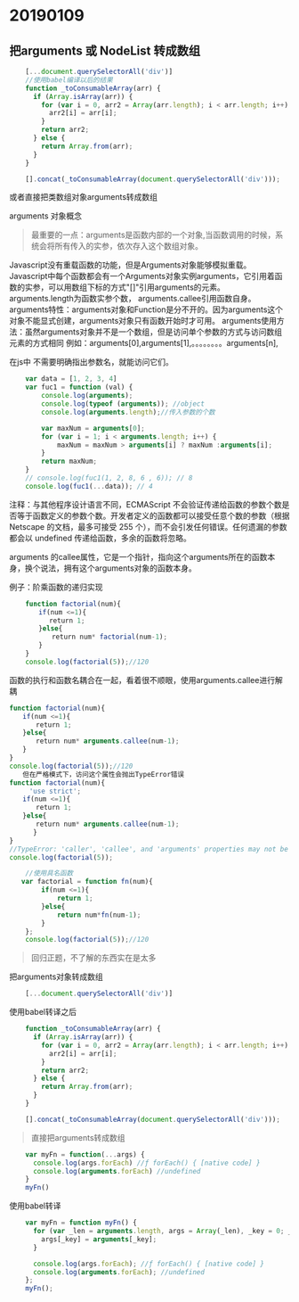 # 20190109

## 把arguments 或 NodeList 转成数组

```javascript
    [...document.querySelectorAll('div')]
    //使用babel编译以后的结果
    function _toConsumableArray(arr) {
      if (Array.isArray(arr)) {
        for (var i = 0, arr2 = Array(arr.length); i < arr.length; i++) {
          arr2[i] = arr[i];
        }
        return arr2;
      } else {
        return Array.from(arr);
      }
    }

    [].concat(_toConsumableArray(document.querySelectorAll('div')));
```
或者直接把类数组对象arguments转成数组

arguments 对象概念
>最重要的一点：arguments是函数内部的一个对象,当函数调用的时候，系统会将所有传入的实参，依次存入这个数组对象。

Javascript没有重载函数的功能，但是Arguments对象能够模拟重载。
Javascript中每个函数都会有一个Arguments对象实例arguments，它引用着函数的实参，可以用数组下标的方式"[]"引用arguments的元素。
arguments.length为函数实参个数，
arguments.callee引用函数自身。
arguments特性：arguments对象和Function是分不开的。因为arguments这个对象不能显式创建，arguments对象只有函数开始时才可用。
arguments使用方法：虽然arguments对象并不是一个数组，但是访问单个参数的方式与访问数组元素的方式相同
例如：arguments[0],arguments[1],。。。。。。。。arguments[n],

在js中 不需要明确指出参数名，就能访问它们。

```javascript
    var data = [1, 2, 3, 4]
    var fuc1 = function (val) {
        console.log(arguments);
        console.log(typeof (arguments)); //object
        console.log(arguments.length);//传入参数的个数

        var maxNum = arguments[0];
        for (var i = 1; i < arguments.length; i++) {
            maxNum = maxNum > arguments[i] ? maxNum :arguments[i];
        }
        return maxNum;
    }
    // console.log(fuc1(1, 2, 8, 6 , 6)); // 8
    console.log(fuc1(...data)); // 4
```
注释：与其他程序设计语言不同，ECMAScript 不会验证传递给函数的参数个数是否等于函数定义的参数个数。开发者定义的函数都可以接受任意个数的参数（根据 Netscape 的文档，最多可接受 255 个），而不会引发任何错误。任何遗漏的参数都会以 undefined 传递给函数，多余的函数将忽略。

arguments 的callee属性，它是一个指针，指向这个arguments所在的函数本身，换个说法，拥有这个arguments对象的函数本身。

例子：阶乘函数的递归实现
```javascript
    function factorial(num){
    　　if(num <=1){
    　 　　return 1;
    　　}else{
    　　　　return num* factorial(num-1);
    　　}
    }
    console.log(factorial(5));//120
```

函数的执行和函数名耦合在一起，看着很不顺眼，使用arguments.callee进行解耦
```javascript
function factorial(num){
　　if(num <=1){
　　　　return 1;
　　}else{
　　　　return num* arguments.callee(num-1);
　　}
}
console.log(factorial(5));//120
　　但在严格模式下，访问这个属性会抛出TypeError错误
function factorial(num){
　　　'use strict';
　　if(num <=1){
　　　　return 1;
　　}else{
　　　　return num* arguments.callee(num-1);
　 　　}
}
//TypeError: 'caller', 'callee', and 'arguments' properties may not be accessed on strict mode functions or the arguments objects for calls to them
console.log(factorial(5));
```

```javascript
    //使用具名函数
   var factorial = function fn(num){
        if(num <=1){
            return 1;
        }else{
            return num*fn(num-1);
        }
    };
    console.log(factorial(5));//120
```

> 回归正题，不了解的东西实在是太多

把arguments对象转成数组

```javascript
    [...document.querySelectorAll('div')]
```
使用babel转译之后
```javascript
    function _toConsumableArray(arr) {
      if (Array.isArray(arr)) {
        for (var i = 0, arr2 = Array(arr.length); i < arr.length; i++) {
          arr2[i] = arr[i];
        }
        return arr2;
      } else {
        return Array.from(arr);
      }
    }

    [].concat(_toConsumableArray(document.querySelectorAll('div')));
```

> 直接把arguments转成数组
```javascript
    var myFn = function(...args) {
      console.log(args.forEach) //ƒ forEach() { [native code] }
      console.log(arguments.forEach) //undefined
    }
    myFn()
```
使用babel转译
```javascript
    var myFn = function myFn() {
      for (var _len = arguments.length, args = Array(_len), _key = 0; _key < _len; _key++) {
        args[_key] = arguments[_key];
      }

      console.log(args.forEach); //ƒ forEach() { [native code] }
      console.log(arguments.forEach); //undefined
    };
    myFn();
```





















